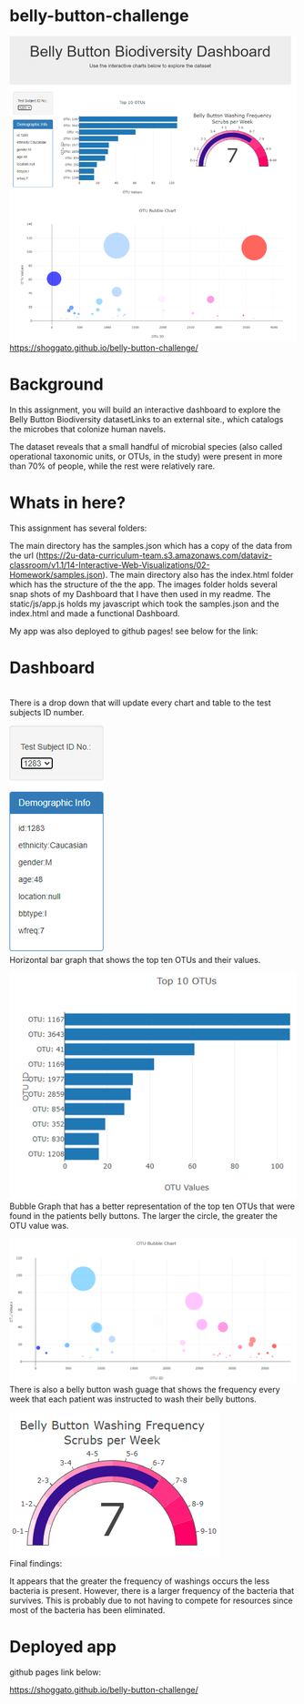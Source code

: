 # belly-button-challenge

![BellyButton_DashBoard](images/overviewDashboard.png)
https://shoggato.github.io/belly-button-challenge/

# Background

In this assignment, you will build an interactive dashboard to explore the Belly Button Biodiversity datasetLinks to an external site., which catalogs the microbes that colonize human navels.

The dataset reveals that a small handful of microbial species (also called operational taxonomic units, or OTUs, in the study) were present in more than 70% of people, while the rest were relatively rare.

# Whats in here?
This assignment has several folders:

The main directory has the samples.json which has a copy of the data from the url (https://2u-data-curriculum-team.s3.amazonaws.com/dataviz-classroom/v1.1/14-Interactive-Web-Visualizations/02-Homework/samples.json).
The main directory also has the index.html folder which has the structure of the the app.  The images folder holds several snap shots of my Dashboard that I have then used in my readme.  The static/js/app.js holds my javascript which took the samples.json and the index.html and made a functional Dashboard.

My app was also deployed to github pages! see below for the link:



# Dashboard
<br>
There is a drop down that will update every chart and table to the test subjects ID number.
<br>

![Patient_Demographics](images/Demographicinfo_testSubjectDrop.png)
<br>
Horizontal bar graph that shows the top ten OTUs and their values.
<br>

![Horizontal_Bar](images/horizontalBar.png)
<br>
Bubble Graph that has a better representation of the top ten OTUs that were found in the patients belly buttons.  The larger the circle, the greater the OTU value was.
<br>

![Bubble_Graph](images/bubbleChart.png)
<br>
There is also a belly button wash guage that shows the frequency every week that each patient was instructed to wash their belly buttons.
<br>

![BellyButton_Wash_Gauge](images/gaugeChart.png)
<br>
Final findings:

It appears that the greater the frequency of washings occurs the less bacteria is present.  However, there is a larger frequency of the bacteria that survives.  This is probably due to not having to compete for resources since most of the bacteria has been eliminated.

# Deployed app
github pages link below:

https://shoggato.github.io/belly-button-challenge/





